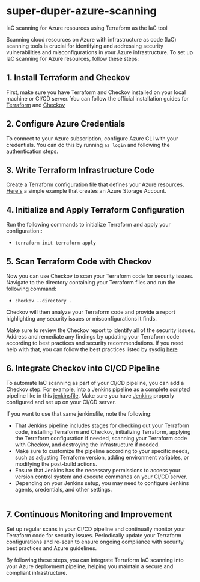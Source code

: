 # super-duper-azure-scanning
IaC scanning for Azure resources using Terraform as the IaC tool

Scanning cloud resources on Azure with infrastructure as code (IaC) scanning tools is crucial for identifying and addressing security vulnerabilities and misconfigurations in your Azure infrastructure. To set up IaC scanning for Azure resources, follow these steps:

## 1. Install Terraform and Checkov

First, make sure you have Terraform and Checkov installed on your local machine or CI/CD server. You can follow the official installation guides for [Terraform](https://developer.hashicorp.com/terraform/tutorials/aws-get-started/install-cli)
 and [Checkov](https://github.com/bridgecrewio/checkov#installation)


## 2. Configure Azure Credentials
To connect to your Azure subscription, configure Azure CLI with your credentials. You can do this by running `az login` and following the authentication steps.


## 3. Write Terraform Infrastructure Code

Create a Terraform configuration file that defines your Azure resources. [Here's](https://github.com/Aphellirus/super-duper-azure-scanning/blob/main/main.tf) a simple example that creates an Azure Storage Account.


## 4. Initialize and Apply Terraform Configuration

Run the following commands to initialize Terraform and apply your configuration::

- `terraform init
terraform apply
`


## 5. Scan Terraform Code with Checkov

Now you can use Checkov to scan your Terraform code for security issues. Navigate to the directory containing your Terraform files and run the following command:

- `checkov --directory .`

Checkov will then analyze your Terraform code and provide a report highlighting any security issues or misconfigurations it finds.

Make sure to review the Checkov report to identify all of the security issues. Address and remediate any findings by updating your Terraform code according to best practices and security recommendations. If you need help with that, you can follow the best practices listed by sysdig [here](https://sysdig.com/blog/terraform-security-best-practices/)


## 6. Integrate Checkov into CI/CD Pipeline

To automate IaC scanning as part of your CI/CD pipeline, you can add a Checkov step. For example, into a Jenkins pipeline as a complete scripted pipeline like in this [jenkinsfile](https://github.com/Aphellirus/super-duper-azure-scanning/blob/main/jenkinsfile). Make sure you have [Jenkins](https://www.jenkins.io/doc/book/installing/) properly configured and set up on your CI/CD server.

If you want to use that same jenkinsfile, note the following:
<table>
  <tbody>
       <ul>
         <li>That Jenkins pipeline includes stages for checking out your Terraform code, installing Terraform and Checkov,     initializing Terraform, applying the Terraform configuration if needed, scanning your Terraform code with Checkov, and destroying the infrastructure if needed.</li>
         <li>Make sure to customize the pipeline according to your specific needs, such as adjusting Terraform version, adding environment variables, or modifying the post-build actions.</li>
         <li>Ensure that Jenkins has the necessary permissions to access your version control system and execute commands on your CI/CD server.</li>
         <li>Depending on your Jenkins setup, you may need to configure Jenkins agents, credentials, and other settings.</li>
       </ul>
  </tbody>
</table>


## 7. Continuous Monitoring and Improvement

Set up regular scans in your CI/CD pipeline and continually monitor your Terraform code for security issues. Periodically update your Terraform configurations and re-scan to ensure ongoing compliance with security best practices and Azure guidelines.

By following these steps, you can integrate Terraform IaC scanning into your Azure deployment pipeline, helping you maintain a secure and compliant infrastructure.
